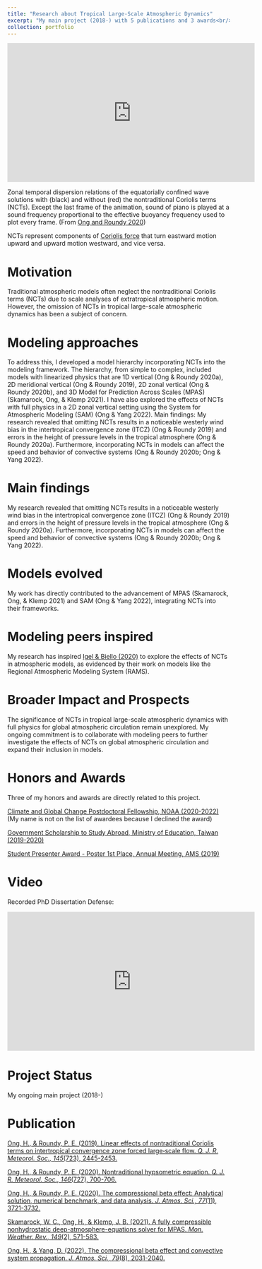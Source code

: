 ```yaml
---
title: "Research about Tropical Large-Scale Atmospheric Dynamics"
excerpt: "My main project (2018-) with 5 publications and 3 awards<br/><img src='/images/Research1.png'>"
collection: portfolio
---
```


<iframe width="560" height="315" src="https://www.youtube.com/embed/1tqL_pgOkcs" frameborder="0" allow="accelerometer; autoplay; clipboard-write; encrypted-media; gyroscope; picture-in-picture" allowfullscreen></iframe>

Zonal temporal dispersion relations of the equatorially confined wave solutions with (black) and without (red) the nontraditional Coriolis terms (NCTs). Except the last frame of the animation, sound of piano is played at a sound frequency proportional to the effective buoyancy frequency used to plot every frame. (From [Ong and Roundy 2020](https://hingong.github.io/publication/2020-10-15-paper-title-number-4)) 

NCTs represent components of [Coriolis force](https://en.wikipedia.org/wiki/Coriolis_force#E%C3%B6tv%C3%B6s_effect) that turn eastward motion upward and upward motion westward, and vice versa.

Motivation
====

Traditional atmospheric models often neglect the nontraditional Coriolis terms (NCTs) due to scale analyses of extratropical atmospheric motion. However, the omission of NCTs in tropical large-scale atmospheric dynamics has been a subject of concern.

Modeling approaches
====

To address this, I developed a model hierarchy incorporating NCTs into the modeling framework. The hierarchy, from simple to complex, included models with linearized physics that are 1D vertical (Ong & Roundy 2020a), 2D meridional vertical (Ong & Roundy 2019), 2D zonal vertical (Ong & Roundy 2020b), and 3D Model for Prediction Across Scales (MPAS) (Skamarock, Ong, & Klemp 2021). I have also explored the effects of NCTs with full physics in a 2D zonal vertical setting using the System for Atmospheric Modeling (SAM) (Ong & Yang 2022).
Main findings: My research revealed that omitting NCTs results in a noticeable westerly wind bias in the intertropical convergence zone (ITCZ) (Ong & Roundy 2019) and errors in the height of pressure levels in the tropical atmosphere (Ong & Roundy 2020a). Furthermore, incorporating NCTs in models can affect the speed and behavior of convective systems (Ong & Roundy 2020b; Ong & Yang 2022).

Main findings
====

My research revealed that omitting NCTs results in a noticeable westerly wind bias in the intertropical convergence zone (ITCZ) (Ong & Roundy 2019) and errors in the height of pressure levels in the tropical atmosphere (Ong & Roundy 2020a). Furthermore, incorporating NCTs in models can affect the speed and behavior of convective systems (Ong & Roundy 2020b; Ong & Yang 2022).

Models evolved
====

My work has directly contributed to the advancement of MPAS (Skamarock, Ong, & Klemp 2021) and SAM (Ong & Yang 2022), integrating NCTs into their frameworks.

Modeling peers inspired
====

My research has inspired [Igel & Biello (2020)](https://doi.org/10.1175/JAS-D-20-0024.1) to explore the effects of NCTs in atmospheric models, as evidenced by their work on models like the Regional Atmospheric Modeling System (RAMS).

Broader Impact and Prospects
====

The significance of NCTs in tropical large-scale atmospheric dynamics with full physics for global atmospheric circulation remain unexplored. My ongoing commitment is to collaborate with modeling peers to further investigate the effects of NCTs on global atmospheric circulation and expand their inclusion in models.

Honors and Awards
====

Three of my honors and awards are directly related to this project.

[Climate and Global Change Postdoctoral Fellowship, NOAA (2020-2022)](https://cpaess.ucar.edu/cgc) (My name is not on the list of awardees because I declined the award)

[Government Scholarship to Study Abroad, Ministry of Education, Taiwan (2019-2020)](https://www.scholarship.moe.gov.tw/scholarship)

[Student Presenter Award - Poster 1st Place, Annual Meeting, AMS (2019)](https://ams.confex.com/ams/2019Annual/webprogram/alphabetical.html)

Video
====

Recorded PhD Dissertation Defense:

<iframe width="560" height="315" src="https://www.youtube.com/embed/0RKC-A_xAp4" frameborder="0" allow="accelerometer; autoplay; clipboard-write; encrypted-media; gyroscope; picture-in-picture" allowfullscreen></iframe>

Project Status
====

My ongoing main project (2018-)

Publication
====

[Ong, H., & Roundy, P. E. (2019). Linear effects of nontraditional Coriolis terms on intertropical convergence zone forced large‐scale flow. <i>Q. J. R. Meteorol. Soc., 145</i>(723), 2445-2453.](https://hingong.github.io/publication/2019-05-27-paper-title-number-2)

[Ong, H., & Roundy, P. E. (2020). Nontraditional hypsometric equation. <i>Q. J. R. Meteorol. Soc., 146</i>(727), 700-706.](https://hingong.github.io/publication/2019-11-19-paper-title-number-3)

[Ong, H., & Roundy, P. E. (2020). The compressional beta effect: Analytical solution, numerical benchmark, and data analysis. <i>J. Atmos. Sci., 77</i>(11), 3721-3732.](https://hingong.github.io/publication/2020-10-15-paper-title-number-4)

[Skamarock, W. C., Ong, H., & Klemp, J. B. (2021). A fully compressible nonhydrostatic deep-atmosphere-equations solver for MPAS. <i>Mon. Weather. Rev., 149</i>(2), 571-583.](https://hingong.github.io/publication/2021-02-17-paper-title-number-6)

[Ong, H., & Yang, D. (2022). The compressional beta effect and convective system propagation. <i>J. Atmos. Sci., 79</i>(8), 2031-2040.](https://hingong.github.io/publication/2022-07-15-paper-title-number-7)
